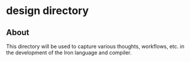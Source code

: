 # design directory #

## About ##

This directory will be used to capture various thoughts, workflows, etc. in the
development of the Iron language and compiler.


